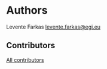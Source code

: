 # Authors

Levente Farkas <levente.farkas@egi.eu>

## Contributors

[All contributors](https://github.com/EGI-Federation/egi-ims-config/graphs/contributors)
